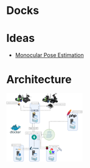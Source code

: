 # Docks

# Ideas
- [Monocular Pose Estimation](./Ideas/Monocular_Pose_Estimation.md)

# Architecture
<img src="../resources/architecture_diagram.png" alt="architecture_diagram" width="200"/>
